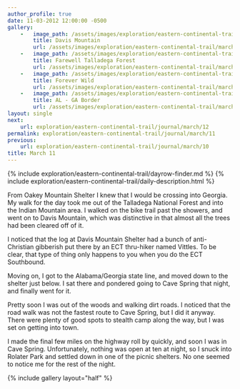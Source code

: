 ```yaml
---
author_profile: true
date: 11-03-2012 12:00:00 -0500
gallery:
    -   image_path: /assets/images/exploration/eastern-continental-trail/march/small/11-1.jpg
        title: Davis Mountain
        url: /assets/images/exploration/eastern-continental-trail/march/large/11-1.jpg
    -   image_path: /assets/images/exploration/eastern-continental-trail/march/small/11-2.jpg
        title: Farewell Talladega Forest
        url: /assets/images/exploration/eastern-continental-trail/march/large/11-2.jpg
    -   image_path: /assets/images/exploration/eastern-continental-trail/march/small/11-3.jpg
        title: Forever Wild
        url: /assets/images/exploration/eastern-continental-trail/march/large/11-3.jpg
    -   image_path: /assets/images/exploration/eastern-continental-trail/march/small/11-4.jpg
        title: AL - GA Border
        url: /assets/images/exploration/eastern-continental-trail/march/large/11-4.jpg
layout: single
next:
    url: exploration/eastern-continental-trail/journal/march/12
permalink: exploration/eastern-continental-trail/journal/march/11
previous:
    url: exploration/eastern-continental-trail/journal/march/10
title: March 11
---
```

{% include exploration/eastern-continental-trail/dayrow-finder.md %}
{% include exploration/eastern-continental-trail/daily-description.html %}

From Oakey Mountain Shelter I knew that I would be crossing into Georgia. My walk for the day took me out of the Talladega National Forest and into the Indian Mountain area. I walked on the bike trail past the showers, and went on to Davis Mountain, which was distinctive in that almost all the trees had been cleared off of it.

I noticed that the log at Davis Mountain Shelter had a bunch of anti-Christian gibberish put there by an ECT thru-hiker named Vittles. To be clear, that type of thing only happens to you when you do the ECT Southbound.

Moving on, I got to the Alabama/Georgia state line, and moved down to the shelter just below. I sat there and pondered going to Cave Spring that night, and finally went for it.

Pretty soon I was out of the woods and walking dirt roads. I noticed that the road walk was not the fastest route to Cave Spring, but I did it anyway. There were plenty of good spots to stealth camp along the way, but I was set on getting into town.

I made the final few miles on the highway roll by quickly, and soon I was in Cave Spring. Unfortunately, nothing was open at ten at night, so I snuck into Rolater Park and settled down in one of the picnic shelters. No one seemed to notice me for the rest of the night.

{% include gallery layout="half" %}